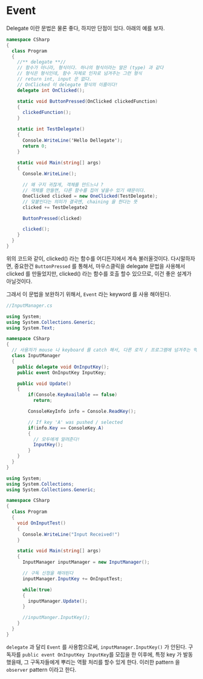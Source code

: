 # Event

Delegate 이란 문법은 물론 좋다, 하지만 단점이 있다. 아래의 예를 보자.


```c#
namespace CSharp
{
  class Program
  {
    //** delegate **//
    // 함수가 아니라, 형식이다. 하나의 형식이라는 말은 (type) 과 같다
    // 형식은 형식인데, 함수 자체로 인자로 넘겨주는 그런 형식
    // return int, input 은 없다.
    // OnClicked 이 delegate 형식의 이름이다!
    delegate int OnClicked();

    static void ButtonPressed(OnClicked clickedFunction)
    {
      clickedFunction();
    }

    static int TestDelegate()
    {
      Console.WriteLine('Hello Dellegate');
      return 0;
    }

    static void Main(string[] args)
    {
      Console.WriteLine();

      // 왜 구지 귀찮게, 객체를 만드느냐 ?
      // 객체를 만들면, 다른 함수를 집어 넣을수 있기 떄문이다.
      OneClicked clicked = new OneClicked(TestDelegate);
      // 덫붙인다는 의미가 결국엔, chaining 을 한다는 뜻
      clicked += TestDelegate2

      ButtonPressed(clicked)

      clicked();
    }
  }
}
```

위의 코드와 같이, clicked() 라는 함수를 어디든지에서 계속 불러올것이다. 다시말하자면, 중요한건 `ButtonPressed` 를 통해서, 마우스클릭을 delegate 문법을 사용해서 clicked 를 만들었지만, clicked() 라는 함수를 호출 할수 있으므로, 이건 좋은 설계가 아닐것이다.

그래서 이 문법을 보완하기 위해서, `Event` 라는 keyword 를 사용 해야된다.

```c#
//InputManager.cs

using System;
using System.Collections.Generic;
using System.Text;

namespace CSharp
{
  // 사용자가 mouse 나 keyboard 를 catch 해서, 다른 로직 / 프로그램에 넘겨주는 역활을 한다. (중간 매개 역활을 하는 클래스)
  class InputManager
  {
    public delegate void OnInputKey();
    public event OnInputKey InputKey;

    public void Update()
    {
        if(Console.KeyAvailable == false)
          return;

        ConsoleKeyInfo info = Console.ReadKey();

        // If key 'A' was pushed / selected
        if(info.Key == ConsoleKey.A)
        {
          // 모두에게 알려준다!
          InputKey();
        }
    }
  }
}
```

```c#
using System;
using System.Collections;
using System.Collections.Generic;

namespace CSharp
{
  class Program
  {
    void OnInputTest()
    {
      Console.WriteLine("Input Received!")
    }

    static void Main(string[] args)
    {
      InputManager inputManager = new InputManager();

      // 구독 신청을 해야된다
      inputManager.InputKey += OnInputTest;

      while(true)
      {
        inputManager.Update();
      }

      //inputManger.InputKey();
    }
  }
}

```
`delegate` 과 달리 `Event` 를 사용함으로써, `inputManager.InputKey()` 가 안된다. 구독자를 `public event OnInputKey InputKey`를 모집을 한 이후에, 특정 key 가 발동했을때, 그 구독자들에게 뿌리는 역활 처리를 할수 있게 한다. 이러한 pattern 을 `observer` pattern 이라고 한다.
